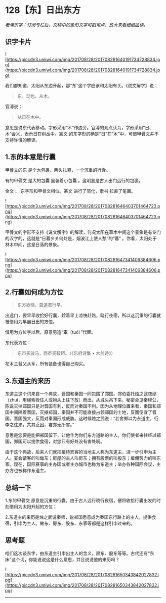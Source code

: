 # 128【东】日出东方

 *老浦识字：订阅专栏后，文稿中的象形文字可戳可点，放大来看细细品读。*

## 识字卡片

![https://piccdn3.umiwi.com/img/201708/28/201708281640191734728834.jpg](https://piccdn3.umiwi.com/img/201708/28/201708281640191734728834.jpg)

我们都知道，太阳从东边升起，那“东”这个字应该和太阳有关。《说文解字》说：

> 东，动也。从木。

官溥说：

> 从日在木中。

意思是说东代表移动。字形采用“木”作边旁。官溥的观点认为，字形采用“日、木”会义，表示日在树丛中。篆文 的东字形的确是“日”在“木”中，可惜甲骨文并不支持许慎的解读。

## 1.东的本意是行囊

甲骨文的东 是个大包裹，两头扎紧，一个沉重的行囊。

有的甲骨文 是大的包囊 里装着小包囊 。这明显是古人出门远行的包裹。

金文 、 东字形和甲骨文相似。篆文 进行了简化，隶书 拉直了笔画。

![https://piccdn3.umiwi.com/img/201708/28/201708281646403701464723.png](https://piccdn3.umiwi.com/img/201708/28/201708281646403701464723.png)

甲骨文的字形不支持《说文解字》的解读，何况太阳在草木中间这个景象是有专门的汉字的，这就是“日暮乡关何处是，烟波江上使人愁”的“暮” 。你看，太阳处于林木中间，这是日落的景象。

![https://piccdn3.umiwi.com/img/201708/28/201708281647341406384606.png](https://piccdn3.umiwi.com/img/201708/28/201708281647341406384606.png)

## 2.行囊如何成为方位

> 东方欲晓，莫道君行早。

出远门，要早早收拾好行囊，趁着早上凉快赶路，晓行夜宿，所以这沉重的行囊就被借用为早晨日出的方位。

借用为方位字以后，原意另造“橐（tuó）”代替。

东代表方位：

> 东市买骏马，西市买鞍鞯。（《乐府诗集 • 木兰诗》）

花木兰替父从军，所有装备也得自己购买。

## 3.东道主的来历

东道主这个词来自一个典故，晋国和秦国一同包围了郑国。郑伯委托烛之武夜缒（zhuì，用绳索拴住人或物从上往下放）而出，从城头吊下来，秘密会见秦穆公，陈说灭掉郑国只是对晋国有利，反而对秦国不利。因为从地理位置来看，秦国和郑国中间隔着晋国，灭掉郑国，秦国并不可能直接占领郑国的土地，反而便宜了晋国。晋国强大，反而对秦国形成威胁。这时候烛之武说：“若舍郑以为东道主，行李之往来，共其乏困，君亦无所害。”

意思是您要是能把郑国留下，让他作为你们东方道路的主人。你们使者来往经过郑国，郑国可以提供食宿，对您只有好处没有害处啊。

由于这个典故，后来人们就把接待宾客的当地主人称为东道主，进一步引申为主人。宴会请客的叫做东；房屋的主人叫房东；拥有股票的叫股东；雇佣劳力的叫东家。现在，国际赛事的主办国或者主办城市也称为东道主；举办各种国际会议，主办方也被称作东道主。

## 总结一下

1.东的甲骨文 原意是沉重的行囊，由于古人远行晓行夜宿，便将收拾行囊出发的时刻借用为太阳升起的方位；

2.东道主的来历是烛之武说秦师，说郑国愿意成为秦国东行路上的主人，提供食宿，引申为主人。做东、房东、股东、东家等都是这样引申过来的。

## 思考题

咱们这次谈东字，由东道主引申出主人的含义，房东、股东等等。古代还有“东床”这个词，你能说说这是什么意思，并且说说他的来历吗？

![https://piccdn3.umiwi.com/img/201708/28/201708281650343842027832.jpg](https://piccdn3.umiwi.com/img/201708/28/201708281650343842027832.jpg)

---
